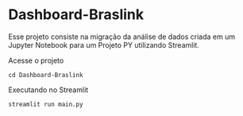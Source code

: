 # Dashboard-Braslink

Esse projeto consiste na migração da análise de dados criada em um Jupyter Notebook para um Projeto PY utilizando Streamlit.

Acesse o projeto
```
cd Dashboard-Braslink
```

Executando no Streamlit
```
streamlit run main.py
```